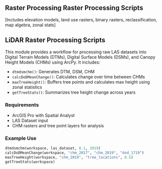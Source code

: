 
## Raster Processing Raster Processing Scripts
[Includes elevation models, land use rasters, binary rasters, reclassification, map algebra, zonal stats]

## LiDAR Raster Processing Scripts

This module provides a workflow for processing raw LAS datasets into Digital Terrain Models (DTMs), Digital Surface Models (DSMs), and Canopy Height Models (CHMs) using ArcPy. It includes:

- `dtmdsmchm()`: Generates DTM, DSM, CHM
- `calcDoDMeanChange()`: Calculates change over time between CHMs
- `maxTreeHeight()`: Buffers tree points and calculates max height using zonal statistics
- `getTreeStats()`: Summarizes tree height change across years

### Requirements
- ArcGIS Pro with Spatial Analyst
- LAS Dataset input
- CHM rasters and tree point layers for analysis

### Example Use
```python
dtmdsmchm(workspace, las_dataset, 0.1, 2019)
calcDoDMeanChange(workspace, "chm_2017", "chm_2019", "dod_1719")
maxTreeHeight(workspace, "chm_2019", "tree_locations", 0.5)
getTreeStats(workspace)
